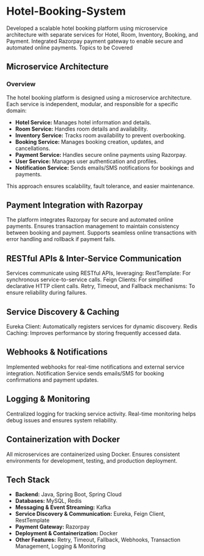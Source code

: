 # Hotel-Booking-System
Developed a scalable hotel booking platform using microservice architecture with separate services for Hotel, Room, Inventory, Booking, and Payment. Integrated Razorpay payment gateway to enable secure and automated online payments.
Topics to be Covered

## Microservice Architecture

### Overview

The hotel booking platform is designed using a microservice architecture. Each service is independent, modular, and responsible for a specific domain:


- **Hotel Service:** Manages hotel information and details.
- **Room Service:** Handles room details and availability.
- **Inventory Service:** Tracks room availability to prevent overbooking.
- **Booking Service:** Manages booking creation, updates, and cancellations.
- **Payment Service:** Handles secure online payments using Razorpay.
- **User Service:** Manages user authentication and profiles.
- **Notification Service:** Sends emails/SMS notifications for bookings and payments.

This approach ensures scalability, fault tolerance, and easier maintenance.

## Payment Integration with Razorpay

The platform integrates Razorpay for secure and automated online payments.
Ensures transaction management to maintain consistency between booking and payment.
Supports seamless online transactions with error handling and rollback if payment fails.

## RESTful APIs & Inter-Service Communication

Services communicate using RESTful APIs, leveraging:
RestTemplate: For synchronous service-to-service calls.
Feign Clients: For simplified declarative HTTP client calls.
Retry, Timeout, and Fallback mechanisms: To ensure reliability during failures.

## Service Discovery & Caching

Eureka Client: Automatically registers services for dynamic discovery.
Redis Caching: Improves performance by storing frequently accessed data.

## Webhooks & Notifications

Implemented webhooks for real-time notifications and external service integration.
Notification Service sends emails/SMS for booking confirmations and payment updates.

## Logging & Monitoring

Centralized logging for tracking service activity.
Real-time monitoring helps debug issues and ensures system reliability.

## Containerization with Docker

All microservices are containerized using Docker.
Ensures consistent environments for development, testing, and production deployment.

## Tech Stack

- **Backend:** Java, Spring Boot, Spring Cloud
- **Databases:** MySQL, Redis
- **Messaging & Event Streaming:** Kafka
- **Service Discovery & Communication:** Eureka, Feign Client, RestTemplate
- **Payment Gateway:** Razorpay
- **Deployment & Containerization:** Docker
- **Other Features:** Retry, Timeout, Fallback, Webhooks, Transaction Management, Logging & Monitoring
